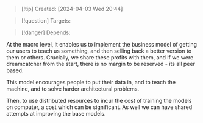 
>[!tip] Created: [2024-04-03 Wed 20:44]

>[!question] Targets: 

>[!danger] Depends: 

At the macro level, it enables us to implement the business model of getting our users to teach us something, and then selling back a better version to them or others.  Crucially, we share these profits with them, and if we were dreamcatcher from the start, there is no margin to be reserved - its all peer based.

This model encourages people to put their data in, and to teach the machine, and to solve harder architectural problems.

Then, to use distributed resources to incur the cost of training the models on computer, a cost which can be significant.  As well we can have shared attempts at improving the base models.